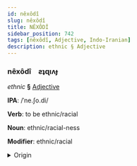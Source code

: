 ```yaml
---
id: nêxôdî
slug: nêxôdî
title: NÊXÔDÎ
sidebar_position: 742
tags: [nêxôdî, Adjective, Indo-Iranian]
description: ethnic § Adjective
---
```


### nêxôdî&emsp;<span kind="abugida">ƨʇɋıʌɟ</span>

*ethnic* **§** [Adjective](../../tags/Adjective)

**IPA**: /ˈne.ʃo.di/

**Verb**: to be ethnic/racial

**Noun**: ethnic/racial-ness

**Modifier**: ethnic/racial

<details>
    <summary>Origin</summary>
    Persian نِژادی nežâdi [ni.ʒɔ.d̪i]<br/>
    <em>Indo-Iranian Language Family</em>
</details>